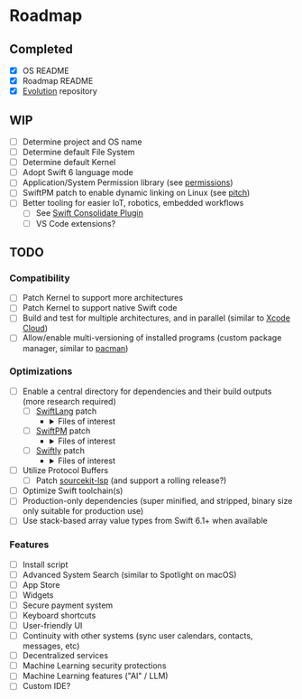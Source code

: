 # Roadmap

## Completed

- [x] OS README
- [x] Roadmap README
- [x] [Evolution](https://github.com/schwiftyos/evolution) repository

## WIP

- [ ] Determine project and OS name
- [ ] Determine default File System
- [ ] Determine default Kernel
- [ ] Adopt Swift 6 language mode
- [ ] Application/System Permission library (see [permissions](https://github.com/schwiftyos/permissions))
- [ ] SwiftPM patch to enable dynamic linking on Linux (see [pitch](https://forums.swift.org/t/77605))
- [ ] Better tooling for easier IoT, robotics, embedded workflows
  - [ ] See [Swift Consolidate Plugin](https://github.com/schwiftyos/swift-consolidate-plugin)
  - [ ] VS Code extensions?

## TODO

### Compatibility

- [ ] Patch Kernel to support more architectures
- [ ] Patch Kernel to support native Swift code
- [ ] Build and test for multiple architectures, and in parallel (similar to [Xcode Cloud](https://developer.apple.com/xcode-cloud/))
- [ ] Allow/enable multi-versioning of installed programs (custom package manager, similar to [pacman](https://wiki.archlinux.org/title/Pacman)) 
     
### Optimizations

- [ ] Enable a central directory for dependencies and their build outputs (more research required)
  - [ ] [SwiftLang](https://github.com/swiftlang/swift) patch
    - <details>
      <summary>Files of interest</summary>

      - https://github.com/swiftlang/swift/blob/main/utils/build_swift/build_swift/constants.py
    </details> 
  - [ ] [SwiftPM](https://github.com/swiftlang/swift-package-manager) patch
    - <details>
      <summary>Files of interest</summary>

      - https://github.com/swiftlang/swift-package-manager/blob/main/Sources/Workspace/Workspace%2BConfiguration.swift
      - https://github.com/swiftlang/swift-package-manager/blob/main/Sources/_InternalTestSupport/SwiftPMProduct.swift
      </details>
  - [ ] [Swiftly](https://github.com/swiftlang/swiftly) patch
    - <details>
      <summary>Files of interest</summary>

      - https://github.com/swiftlang/swiftly/blob/main/Tools/build-swiftly-release/BuildSwiftlyRelease.swift
    </details> 
- [ ] Utilize Protocol Buffers
  - [ ] Patch [sourcekit-lsp](https://github.com/swiftlang/sourcekit-lsp) (and support a rolling release?)
- [ ] Optimize Swift toolchain(s)
- [ ] Production-only dependencies (super minified, and stripped, binary size only suitable for production use)
- [ ] Use stack-based array value types from Swift 6.1+ when available

### Features

- [ ] Install script
- [ ] Advanced System Search (similar to Spotlight on macOS)
- [ ] App Store
- [ ] Widgets
- [ ] Secure payment system
- [ ] Keyboard shortcuts
- [ ] User-friendly UI
- [ ] Continuity with other systems (sync user calendars, contacts, messages, etc)
- [ ] Decentralized services
- [ ] Machine Learning security protections
- [ ] Machine Learning features ("AI" / LLM)
- [ ] Custom IDE?
